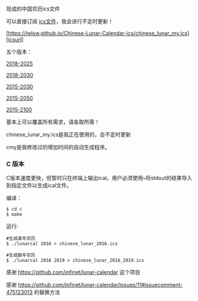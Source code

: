 现成的中国农历ics文件

可以直接订阅 [ics文件][icsurl]，我会进行不定时更新！

[https://lwlsw.github.io/Chinese-Lunar-Calendar-ics/chinese_lunar_my.ics][icsurl]

五个版本：

[2018-2025][ics20182025]

[2018-2030][ics20182030]

[2015-2030][ics20152030]

[2015-2050][ics20152050]

[2015-2100][ics20152100]

基本上可以覆盖所有需求，请各取所需！

chinese_lunar_my.ics是我正在使用的，会不定时更新

cmy是我修改过的增加时间的自动生成程序。

### C 版本

C版本速度更快，但暂时只在终端上输出ical。用户必须使用`>`将stdout的结果导入到指定文件以生成ical文件。

编译：

    $ cd c
    $ make

运行:

    #生成某年农历
    $ ./lunarcal 2016 > chinese_lunar_2016.ics

    #生成数年农历
    $ ./lunarcal 2016 2019 > chinese_lunar_2016_2019.ics


感谢
https://github.com/infinet/lunar-calendar
这个项目

感谢
https://github.com/infinet/lunar-calendar/issues/11#issuecomment-475123013
的替换方法

[icsurl]: https://lwlsw.github.io/Chinese-Lunar-Calendar-ics/chinese_lunar_my.ics
[ics20182025]: https://lwlsw.github.io/Chinese-Lunar-Calendar-ics/chinese_lunar_2018_2025.ics
[ics20182030]: https://lwlsw.github.io/Chinese-Lunar-Calendar-ics/chinese_lunar_2018_2030.ics
[ics20152030]: https://lwlsw.github.io/Chinese-Lunar-Calendar-ics/chinese_lunar_2015_2030.ics
[ics20152050]: https://lwlsw.github.io/Chinese-Lunar-Calendar-ics/chinese_lunar_2015_2050.ics
[ics20152100]: https://lwlsw.github.io/Chinese-Lunar-Calendar-ics/chinese_lunar_2015_2100.ics
